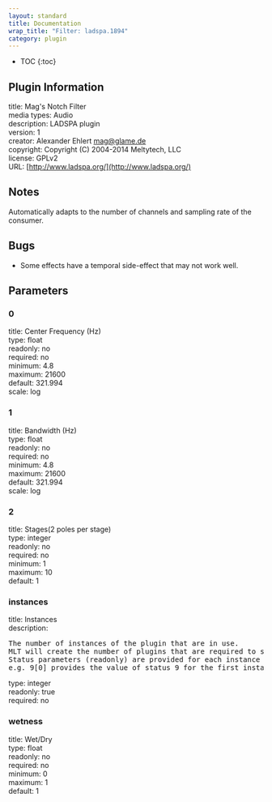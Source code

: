 ```yaml
---
layout: standard
title: Documentation
wrap_title: "Filter: ladspa.1894"
category: plugin
---
```

* TOC
{:toc}

## Plugin Information

title: Mag's Notch Filter  
media types:
Audio  
description: LADSPA plugin  
version: 1  
creator: Alexander Ehlert <mag@glame.de>  
copyright: Copyright (C) 2004-2014 Meltytech, LLC  
license: GPLv2  
URL: [http://www.ladspa.org/](http://www.ladspa.org/)  

## Notes

Automatically adapts to the number of channels and sampling rate of the consumer.

## Bugs

* Some effects have a temporal side-effect that may not work well.


## Parameters

### 0

title: Center Frequency (Hz)    
type: float  
readonly: no  
required: no  
minimum: 4.8  
maximum: 21600  
default: 321.994  
scale: log  

### 1

title: Bandwidth (Hz)    
type: float  
readonly: no  
required: no  
minimum: 4.8  
maximum: 21600  
default: 321.994  
scale: log  

### 2

title: Stages(2 poles per stage)    
type: integer  
readonly: no  
required: no  
minimum: 1  
maximum: 10  
default: 1  

### instances

title: Instances    
description:
<pre>
The number of instances of the plugin that are in use.
MLT will create the number of plugins that are required to support the number of audio channels.
Status parameters (readonly) are provided for each instance and are accessed by specifying the instance number after the identifier (starting at zero).
e.g. 9[0] provides the value of status 9 for the first instance.
</pre>
type: integer  
readonly: true  
required: no  

### wetness

title: Wet/Dry    
type: float  
readonly: no  
required: no  
minimum: 0  
maximum: 1  
default: 1  

